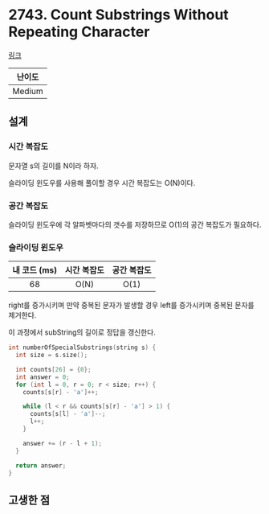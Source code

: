 # 2743. Count Substrings Without Repeating Character

[링크](https://leetcode.com/problems/count-substrings-without-repeating-character/description/)

| 난이도 |
| :----: |
| Medium |

## 설계

### 시간 복잡도

문자열 s의 길이를 N이라 하자.

슬라이딩 윈도우를 사용해 풀이할 경우 시간 복잡도는 O(N)이다.

### 공간 복잡도

슬라이딩 윈도우에 각 알파벳마다의 갯수를 저장하므로 O(1)의 공간 복잡도가 필요하다.

### 슬라이딩 윈도우

| 내 코드 (ms) | 시간 복잡도 | 공간 복잡도 |
| :----------: | :---------: | :---------: |
|      68      |    O(N)     |    O(1)     |

right를 증가시키며 만약 중복된 문자가 발생할 경우 left를 증가시키며 중복된 문자를 제거한다.

이 과정에서 subString의 길이로 정답을 갱신한다.

```cpp
int numberOfSpecialSubstrings(string s) {
  int size = s.size();

  int counts[26] = {0};
  int answer = 0;
  for (int l = 0, r = 0; r < size; r++) {
    counts[s[r] - 'a']++;

    while (l < r && counts[s[r] - 'a'] > 1) {
      counts[s[l] - 'a']--;
      l++;
    }

    answer += (r - l + 1);
  }

  return answer;
}
```

## 고생한 점

